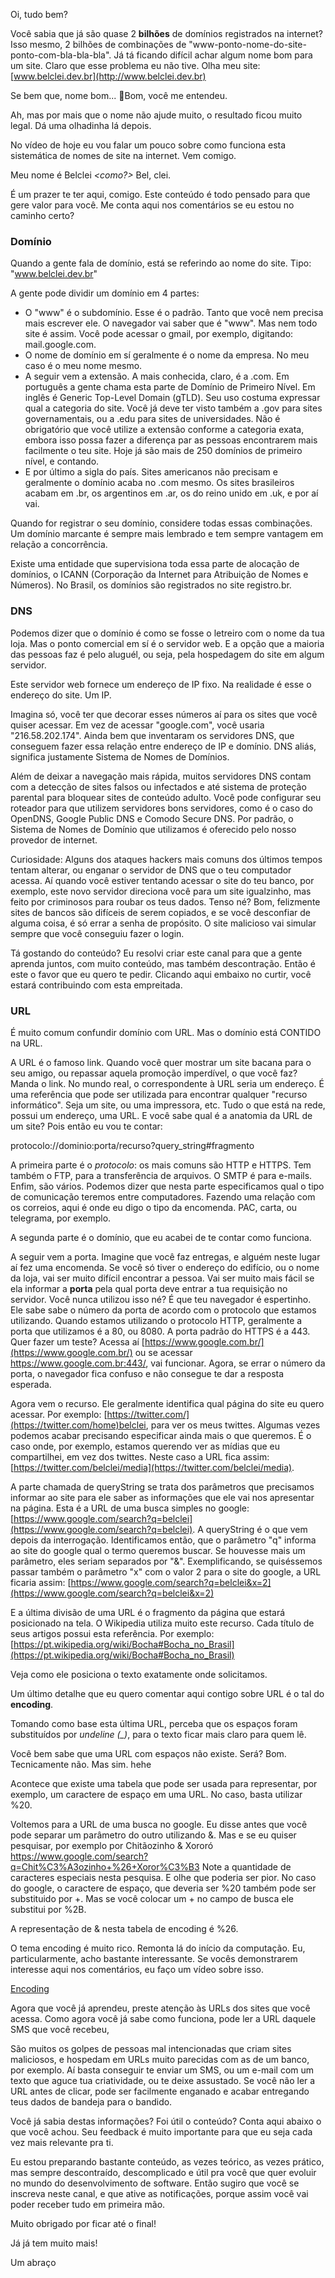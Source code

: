 Oi, tudo bem?

Você sabia que já são quase 2 **bilhões** de domínios registrados na internet? Isso mesmo, 2 bilhões de combinações de "www-ponto-nome-do-site-ponto-com-bla-bla-bla". Já tá ficando difícil achar algum nome bom para um site. Claro que esse problema eu não tive. Olha meu site: [www.belclei.dev.br](http://www.belclei.dev.br)

Se bem que, nome bom... 🤔Bom, você me entendeu.

Ah, mas por mais que o nome não ajude muito, o resultado ficou muito legal. Dá uma olhadinha lá depois.

No vídeo de hoje eu vou falar um pouco sobre como funciona esta sistemática de nomes de site na internet. Vem comigo.

Meu nome é Belclei _<como?>_ Bel, clei.

É um prazer te ter aqui, comigo. Este conteúdo é todo pensado para que gere valor para você. Me conta aqui nos comentários se eu estou no caminho certo?

### Domínio

Quando a gente fala de domínio, está se referindo ao nome do site. Tipo: "www.belclei.dev.br"

A gente pode dividir um domínio em 4 partes:

- O "www" é o subdomínio. Esse é o padrão. Tanto que você nem precisa mais escrever ele. O navegador vai saber que é "www". Mas nem todo site é assim. Você pode acessar o gmail, por exemplo, digitando: mail.google.com.
- O nome de domínio em sí geralmente é o nome da empresa. No meu caso é o meu nome mesmo.
- A seguir vem a extensão. A mais conhecida, claro, é a .com. Em português a gente chama esta parte de Domínio de Primeiro Nível. Em inglês é Generic Top-Level Domain (gTLD). Seu uso costuma expressar qual a categoria do site. Você já deve ter visto também a .gov para sites governamentais, ou a .edu para sites de universidades. Não é obrigatório que você utilize a extensão conforme a categoria exata, embora isso possa fazer a diferença par as pessoas encontrarem mais facilmente o teu site. Hoje já são mais de 250 domínios de primeiro nível, e contando.
- E por último a sigla do país. Sites americanos não precisam e geralmente o domínio acaba no .com mesmo. Os sites brasileiros acabam em .br, os argentinos em .ar, os do reino unido em .uk, e por aí vai.

Quando for registrar o seu domínio, considere todas essas combinações. Um domínio marcante é sempre mais lembrado e tem sempre vantagem em relação a concorrência.

Existe uma entidade que supervisiona toda essa parte de alocação de domínios, o ICANN (Corporação da Internet para Atribuição de Nomes e Números). No Brasil, os domínios são registrados no site registro.br.

### DNS

Podemos dizer que o domínio é como se fosse o letreiro com o nome da tua loja. Mas o ponto comercial em sí é o servidor web. E a opção que a maioria das pessoas faz é pelo aluguél, ou seja, pela hospedagem do site em algum servidor.

Este servidor web fornece um endereço de IP fixo. Na realidade é esse o endereço do site. Um IP.

Imagina só, você ter que decorar esses números aí para os sites que você quiser acessar. Em vez de acessar "google.com", você usaria "216.58.202.174". Ainda bem que inventaram os servidores DNS, que conseguem fazer essa relação entre endereço de IP e domínio. DNS aliás, significa justamente Sistema de Nomes de Domínios.

Além de deixar a navegação mais rápida, muitos servidores DNS contam com a detecção de sites falsos ou infectados e até sistema de proteção parental para bloquear sites de conteúdo adulto. Você pode configurar seu roteador para que utilizem servidores bons servidores, como é o caso do OpenDNS, Google Public DNS e Comodo Secure DNS. Por padrão, o Sistema de Nomes de Domínio que utilizamos é oferecido pelo nosso provedor de internet.

Curiosidade: Alguns dos ataques hackers mais comuns dos últimos tempos tentam alterar, ou enganar o servidor de DNS que o teu computador acessa. Aí quando você estiver tentando acessar o site do teu banco, por exemplo, este novo servidor direciona você para um site igualzinho, mas feito por criminosos para roubar os teus dados. Tenso né? Bom, felizmente sites de bancos são difíceis de serem copiados, e se você desconfiar de alguma coisa, é só errar a senha de propósito. O site malicioso vai simular sempre que você conseguiu fazer o login.

Tá gostando do conteúdo? Eu resolvi criar este canal para que a gente aprenda juntos, com muito conteúdo, mas também descontração. Então é este o favor que eu quero te pedir. Clicando aqui embaixo no curtir, você estará contribuindo com esta empreitada.

### URL

É muito comum confundir domínio com URL. Mas o domínio está CONTIDO na URL.

A URL é o famoso link. Quando você quer mostrar um site bacana para o seu amigo, ou repassar aquela promoção imperdível, o que você faz? Manda o link. No mundo real, o correspondente à URL seria um endereço. É uma referência que pode ser utilizada para encontrar qualquer "recurso informático". Seja um site, ou uma impressora, etc. Tudo o que está na rede, possui um endereço, uma URL. E você sabe qual é a anatomia da URL de um site? Pois então eu vou te contar:

protocolo://dominio:porta/recurso?query_string#fragmento

A primeira parte é o _protocolo_: os mais comuns são HTTP e HTTPS. Tem também o FTP, para a transferência de arquivos. O SMTP é para e-mails. Enfim, são vários. Podemos dizer que nesta parte especificamos qual o tipo de comunicação teremos entre computadores. Fazendo uma relação com os correios, aqui é onde eu digo o tipo da encomenda. PAC, carta, ou telegrama, por exemplo.

A segunda parte é o domínio, que eu acabei de te contar como funciona.

A seguir vem a porta. Imagine que você faz entregas, e alguém neste lugar aí fez uma encomenda. Se você só tiver o endereço do edifício, ou o nome da loja, vai ser muito difícil encontrar a pessoa. Vai ser muito mais fácil se ela informar a **porta** pela qual porta deve entrar a tua requisição no servidor. Você nunca utilizou isso né? É que teu navegador é espertinho. Ele sabe sabe o número da porta de acordo com o protocolo que estamos utilizando. Quando estamos utilizando o protocolo HTTP, geralmente a porta que utilizamos é a 80, ou 8080. A porta padrão do HTTPS é a 443. Quer fazer um teste? Acessa aí [https://www.google.com.br/](https://www.google.com.br/) ou se acessar https://www.google.com.br:443/, vai funcionar. Agora, se errar o número da porta, o navegador fica confuso e não consegue te dar a resposta esperada.

Agora vem o recurso. Ele geralmente identifica qual página do site eu quero acessar. Por exemplo: [https://twitter.com/](https://twitter.com/home)belclei, para ver os meus twittes. Algumas vezes podemos acabar precisando especificar ainda mais o que queremos. É o caso onde, por exemplo, estamos querendo ver as mídias que eu compartilhei, em vez dos twittes. Neste caso a URL fica assim: [https://twitter.com/belclei/media](https://twitter.com/belclei/media).

A parte chamada de queryString se trata dos parâmetros que precisamos informar ao site para ele saber as informações que ele vai nos apresentar na página. Esta é a URL de uma busca simples no google: [https://www.google.com/search?q=belclei](https://www.google.com/search?q=belclei). A queryString é o que vem depois da interrogação. Identificamos então, que o parâmetro "q" informa ao site do google qual o termo queremos buscar. Se houvesse mais um parâmetro, eles seriam separados por "&". Exemplificando, se quiséssemos passar também o parâmetro "x" com o valor 2 para o site do google, a URL ficaria assim: [https://www.google.com/search?q=belclei&x=2](https://www.google.com/search?q=belclei&x=2)

E a última divisão de uma URL é o fragmento da página que estará posicionado na tela. O Wikipedia utiliza muito este recurso. Cada título de seus artigos possui esta referência. Por exemplo: [https://pt.wikipedia.org/wiki/Bocha#Bocha_no_Brasil](https://pt.wikipedia.org/wiki/Bocha#Bocha_no_Brasil)

Veja como ele posiciona o texto exatamente onde solicitamos.

Um último detalhe que eu quero comentar aqui contigo sobre URL é o tal do **encoding**.

Tomando como base esta última URL, perceba que os espaços foram substituídos por _undeline (\_)_, para o texto ficar mais claro para quem lê.

Você bem sabe que uma URL com espaços não existe. Será? Bom. Tecnicamente não. Mas sim. hehe

Acontece que existe uma tabela que pode ser usada para representar, por exemplo, um caractere de espaço em uma URL. No caso, basta utilizar %20.

Voltemos para a URL de uma busca no google. Eu disse antes que você pode separar um parâmetro do outro utilizando &. Mas e se eu quiser pesquisar, por exemplo por Chitãozinho & Xororó https://www.google.com/search?q=Chit%C3%A3ozinho+%26+Xoror%C3%B3
Note a quantidade de caracteres especiais nesta pesquisa. E olhe que poderia ser pior. No caso do google, o caractere de espaço, que deveria ser %20 também pode ser substituido por +. Mas se você colocar um + no campo de busca ele substitui por %2B.

A representação de & nesta tabela de encoding é %26.

O tema encoding é muito rico. Remonta lá do início da computação. Eu, particularmente, acho bastante interessante. Se vocês demonstrarem interesse aqui nos comentários, eu faço um vídeo sobre isso.

[Encoding](https://www.notion.so/Encoding-1e08ca5efb774045b12f933992cc28ad)

Agora que você já aprendeu, preste atenção às URLs dos sites que você acessa. Como agora você já sabe como funciona, pode ler a URL daquele SMS que você recebeu,

São muitos os golpes de pessoas mal intencionadas que criam sites maliciosos, e hospedam em URLs muito parecidas com as de um banco, por exemplo. Aí basta conseguir te enviar um SMS, ou um e-mail com um texto que aguce tua criatividade, ou te deixe assustado. Se você não ler a URL antes de clicar, pode ser facilmente enganado e acabar entregando teus dados de bandeja para o bandido.

Você já sabia destas informações? Foi útil o conteúdo? Conta aqui abaixo o que você achou. Seu feedback é muito importante para que eu seja cada vez mais relevante pra ti.

Eu estou preparando bastante conteúdo, as vezes teórico, as vezes prático, mas sempre descontraído, descomplicado e útil pra você que quer evoluir no mundo do desenvolvimento de software. Então sugiro que você se inscreva neste canal, e que ative as notificações, porque assim você vai poder receber tudo em primeira mão.

Muito obrigado por ficar até o final!

Já já tem muito mais!

Um abraço

